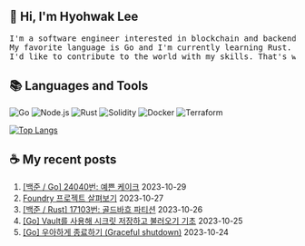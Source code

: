 ## 👋 Hi, I'm Hyohwak Lee

<pre>
I'm a software engineer interested in blockchain and backend development.
My favorite language is Go and I'm currently learning Rust. Maybe I'll be a Rustacean soon 🦀
I'd like to contribute to the world with my skills. That's why I'm here.
</pre>

## 📚 Languages and Tools

![Go](https://img.shields.io/badge/Go-00ADD8?style=for-the-badge&logo=go&logoColor=white)
![Node.js](https://img.shields.io/badge/Node.js-43853D?style=for-the-badge&logo=node.js&logoColor=white)
![Rust](https://img.shields.io/badge/Rust-000000?style=for-the-badge&logo=rust&logoColor=white)
![Solidity](https://img.shields.io/badge/solidity-363636?style=for-the-badge&logo=solidity&logoColor=white)
![Docker](https://img.shields.io/badge/docker-%230db7ed.svg?style=for-the-badge&logo=docker&logoColor=white)
![Terraform](https://img.shields.io/badge/terraform-%235835CC.svg?style=for-the-badge&logo=terraform&logoColor=white)

[![Top Langs](https://github-readme-stats.vercel.app/api/top-langs/?username=piatoss3612&layout=compact)](https://github.com/piatoss3612/github-readme-stats)

## ☕ My recent posts

1. [[백준 / Go] 24040번: 예쁜 케이크](https://piatoss3612.tistory.com/65) 2023-10-29
2. [Foundry 프로젝트 살펴보기](https://piatoss3612.tistory.com/63) 2023-10-27
3. [[백준 / Rust] 17103번: 골드바흐 파티션](https://piatoss3612.tistory.com/62) 2023-10-26
4. [[Go] Vault를 사용해 시크릿 저장하고 불러오기 기초](https://piatoss3612.tistory.com/61) 2023-10-25
5. [[Go] 우아하게 종료하기 (Graceful shutdown)](https://piatoss3612.tistory.com/60) 2023-10-24